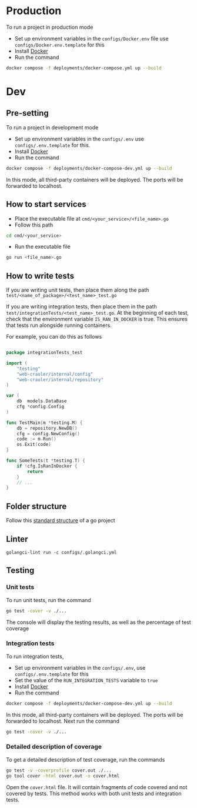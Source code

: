 # Production

To run a project in production mode

- Set up environment variables in the `configs/Docker.env` file use `configs/Docker.env.template` for this
- Install [Docker](https://www.docker.com)
- Run the command
```bash
docker compose -f deployments/docker-compose.yml up --build
```

# Dev

## Pre-setting

To run a project in development mode
- Set up environment variables in the `configs/.env` use `configs/.env.template` for this.
- Install [Docker](https://www.docker.com)
- Run the command
```bash
docker compose -f deployments/docker-compose-dev.yml up --build
```
In this mode, all third-party containers will be deployed. The ports will be forwarded to localhost.
## How to start services

- Place the executable file at `cmd/<your_service>/<file_name>.go`
- Follow this path
```bash
cd cmd/<your_service>
```
- Run the executable file
```bash
go run <file_name>.go
```

## How to write tests

If you are writing unit tests, then place them along the path `test/<name_of_package>/<test_name>_test.go`

If you are writing integration tests, then place them in the path `test/integrationTests/<test_name>_test.go`.
At the beginning of each test, check that the environment variable `IS_RAN_IN_DOCKER` is true. 
This ensures that tests run alongside running containers.

For example, you can do this as follows

```go

package integrationTests_test

import (
	"testing"
	"web-crauler/internal/config"
	"web-crauler/internal/repository"
)

var (
	db  models.DataBase
	cfg *config.Config
)

func TestMain(m *testing.M) {
	db = repository.NewDB()
	cfg = config.NewConfig()
	code := m.Run()
	os.Exit(code)
}

func SomeTests(t *testing.T) {
	if !cfg.IsRanInDocker {
		return
	}
	// ...
}
```

## Folder structure

Follow this [standard structure](https://github.com/golang-standards/project-layout) of a go project


## Linter

```shell
golangci-lint run -c configs/.golangci.yml
```


## Testing

### Unit tests

To run unit tests, run the command
```bash
go test -cover -v ./...
```
The console will display the testing results, as well as the percentage of test coverage

### Integration tests

To run integration tests,
- Set up environment variables in the `configs/.env`, use `configs/.env.template` for this
- Set the value of the `RUN_INTEGRATION_TESTS` variable to `true`
- Install [Docker](https://www.docker.com)
- Run the command
```bash
docker compose -f deployments/docker-compose-dev.yml up --build
```
In this mode, all third-party containers will be deployed. The ports will be forwarded to localhost.
Next run the command
```bash
go test -cover -v ./...
```

### Detailed description of coverage

To get a detailed description of test coverage, run the commands
```bash
go test -v -coverprofile cover.out ./...
go tool cover -html cover.out -o cover.html 
```
Open the `cover.html` file. It will contain fragments of code covered and not covered by tests.
This method works with both unit tests and integration tests.
